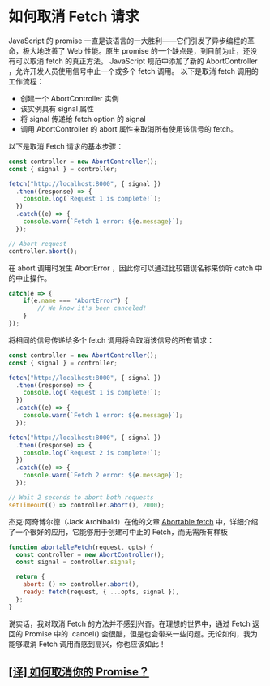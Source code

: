 # 如何取消 Fetch 请求

JavaScript 的 promise 一直是该语言的一大胜利——它们引发了异步编程的革命，极大地改善了 Web 性能。原生 promise 的一个缺点是，到目前为止，还没有可以取消 fetch 的真正方法。 JavaScript 规范中添加了新的 AbortController ，允许开发人员使用信号中止一个或多个 fetch 调用。
以下是取消 fetch 调用的工作流程：

- 创建一个 AbortController 实例
- 该实例具有 signal 属性
- 将 signal 传递给 fetch option 的 signal
- 调用 AbortController 的 abort 属性来取消所有使用该信号的 fetch。

以下是取消 Fetch 请求的基本步骤：

```js
const controller = new AbortController();
const { signal } = controller;

fetch("http://localhost:8000", { signal })
  .then((response) => {
    console.log(`Request 1 is complete!`);
  })
  .catch((e) => {
    console.warn(`Fetch 1 error: ${e.message}`);
  });

// Abort request
controller.abort();
```

在 abort 调用时发生 AbortError ，因此你可以通过比较错误名称来侦听 catch 中的中止操作。

```js
catch(e => {
    if(e.name === "AbortError") {
        // We know it's been canceled!
    }
});
```

将相同的信号传递给多个 fetch 调用将会取消该信号的所有请求：

```js
const controller = new AbortController();
const { signal } = controller;

fetch("http://localhost:8000", { signal })
  .then((response) => {
    console.log(`Request 1 is complete!`);
  })
  .catch((e) => {
    console.warn(`Fetch 1 error: ${e.message}`);
  });

fetch("http://localhost:8000", { signal })
  .then((response) => {
    console.log(`Request 2 is complete!`);
  })
  .catch((e) => {
    console.warn(`Fetch 2 error: ${e.message}`);
  });

// Wait 2 seconds to abort both requests
setTimeout(() => controller.abort(), 2000);
```

杰克·阿奇博尔德（Jack Archibald）在他的文章 [Abortable fetch](https://developer.chrome.com/blog/abortable-fetch?hl=zh-cn) 中，详细介绍了一个很好的应用，它能够用于创建可中止的 Fetch，而无需所有样板

```js
function abortableFetch(request, opts) {
  const controller = new AbortController();
  const signal = controller.signal;

  return {
    abort: () => controller.abort(),
    ready: fetch(request, { ...opts, signal }),
  };
}
```

说实话，我对取消 Fetch 的方法并不感到兴奋。在理想的世界中，通过 Fetch 返回的 Promise 中的 .cancel() 会很酷，但是也会带来一些问题。无论如何，我为能够取消 Fetch 调用而感到高兴，你也应该如此！

## [[译] 如何取消你的 Promise？](https://juejin.cn/post/6844903533393772557)
